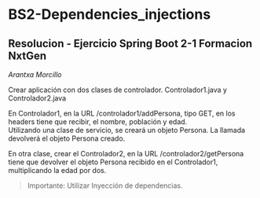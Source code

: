 # BS2-Dependencies_injections
## Resolucion - Ejercicio Spring Boot 2-1 Formacion NxtGen 
*Arantxa Morcillo*

 Crear aplicación con dos clases de controlador. Controlador1.java y Controlador2.java 

En Controlador1, en la URL /controlador1/addPersona, tipo GET, en los headers tiene que recibir, el nombre, población y edad.  
Utilizando una clase de servicio, se creará un objeto Persona. La llamada devolverá el objeto Persona creado. 

En otra clase, crear el Controlador2, en la URL /controlador2/getPersona tiene que devolver el objeto Persona recibido en el Controlador1, multiplicando la edad por dos. 

>Importante: Utilizar Inyección de dependencias. 
